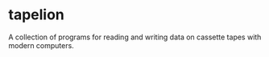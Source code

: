 # tapelion
A collection of programs for reading and writing data on cassette tapes with modern computers.

